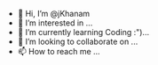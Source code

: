 - 👋 Hi, I’m @jKhanam
- 👀 I’m interested in ...
- 🌱 I’m currently learning Coding :")...
- 💞️ I’m looking to collaborate on ...
- 📫 How to reach me ...

<!---
jKhanam/jKhanam is a ✨ special ✨ repository because its `README.md` (this file) appears on your GitHub profile.
You can click the Preview link to take a look at your changes.
--->
